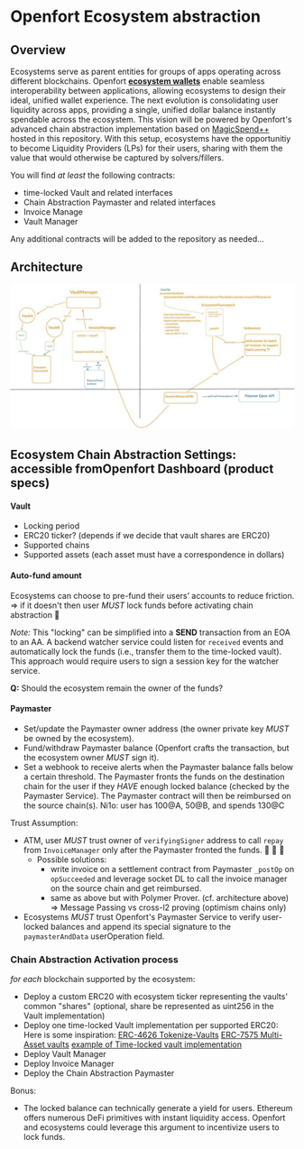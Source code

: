 # Openfort Ecosystem abstraction

## Overview
Ecosystems serve as parent entities for groups of apps operating across different blockchains. Openfort [**ecosystem wallets**](https://www.openfort.xyz/docs/guides/ecosystem) enable seamless interoperability between applications, allowing ecosystems to design their ideal, unified wallet experience. The next evolution is consolidating user liquidity across apps, providing a single, unified dollar balance instantly spendable across the ecosystem. This vision will be powered by Openfort's advanced chain abstraction implementation based on [MagicSpend++](https://ethresear.ch/t/magicspend-spend-now-debit-later/19678/9) hosted in this repository. With this setup, ecosystems have the opportunitiy to become Liquidity Providers (LPs) for their users, sharing with them the value that would otherwise be captured by solvers/fillers.

You will find *at least* the following contracts:
* time-locked Vault and related interfaces
* Chain Abstraction Paymaster and related interfaces
* Invoice Manage
* Vault Manager

Any additional contracts will be added to the repository as needed...

## Architecture

![architecture](./assets/archi.jpg)

## Ecosystem Chain Abstraction Settings: accessible fromOpenfort Dashboard (product specs)

#### Vault
- Locking period
- ERC20 ticker? (depends if we decide that vault shares are ERC20)
- Supported chains
- Supported assets (each asset must have a correspondence in dollars)

#### Auto-fund amount
Ecosystems can choose to pre-fund their users’ accounts to reduce friction.
=> if it doesn't then user *MUST*  lock funds before activating chain abstraction 🚩

_Note:_ This "locking" can be simplified into a **SEND** transaction from an EOA to an AA. A backend watcher service could listen for `received` events and automatically lock the funds (i.e., transfer them to the time-locked vault). This approach would require users to sign a session key for the watcher service.

**Q:** Should the ecosystem remain the owner of the funds?

#### Paymaster
* Set/update the Paymaster owner address (the owner private key _MUST_ be owned by the ecosystem).
* Fund/withdraw Paymaster balance (Openfort crafts the transaction, but the ecosystem owner _MUST_ sign it).
* Set a webhook to receive alerts when the Paymaster balance falls below a certain threshold.
	The Paymaster fronts the funds on the destination chain for the user if they _HAVE_ enough locked balance (checked by the Paymaster Service). The Paymaster contract will then be reimbursed on the source chain(s). Ni1o: user has 100@A, 50@B, and spends 130@C

Trust Assumption:
* ATM, user *MUST* trust owner of `verifyingSigner` address to call `repay` from `InvoiceManager` only after the Paymaster fronted the funds. 🚩 🚩 🚩 
    - Possible solutions: 
        -  write invoice on a settlement contract from Paymaster `_postOp` on `opSucceeded` and leverage socket DL to call the invoice manager on the source chain and get reimbursed.
        - same as above but with Polymer Prover. (cf. architecture above) => Message Passing vs cross-l2 proving (optimism chains only)
* Ecosystems *MUST* trust Openfort's Paymaster Service to verify user-locked balances and append its special signature to the `paymasterAndData` userOperation field.


### Chain Abstraction Activation process

*for each* blockchain supported by the ecosystem:
* Deploy a custom ERC20 with ecosystem ticker representing the vaults' common "shares" (optional, share be represented as uint256 in the Vault implementation)
* Deploy one time-locked Vault implementation per supported ERC20:
   Here is some inspiration:
    [ERC-4626 Tokenize-Vaults](https://eips.ethereum.org/EIPS/eip-4626)
    [ERC-7575 Multi-Asset vaults](https://eips.ethereum.org/EIPS/eip-7575)
    [example of Time-locked vault implementation](https://github.com/superical/time-lock-vault/tree/main)
* Deploy Vault Manager
* Deploy Invoice Manager
* Deploy the Chain Abstraction Paymaster


Bonus:
* The locked balance can technically generate a yield for users. Ethereum offers numerous DeFi primitives with instant liquidity access. Openfort and ecosystems could leverage this argument to incentivize users to lock funds.


